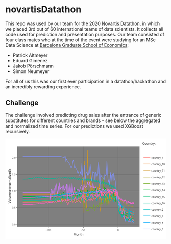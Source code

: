 # novartisDatathon

This repo was used by our team for the 2020 [Novartis Datathon](https://godatathon.com/), in which we placed 3rd out of 60 international teams of data scientists. It collects all code used for prediction and presentation purposes. Our team consisted of four class mates who at the time of the event were studying for an MSc Data Science at [Barcelona Graduate School of Economics](https://www.barcelonagse.eu/study/masters-programs/data-science-methodology):

- Patrick Altmeyer
- Eduard Gimenez
- Jakob Pörschmann
- Simon Neumeyer

For all of us this was our first ever participation in a datathon/hackathon and an incredibly rewarding experience. 

## Challenge

The challenge involved predicting drug sales after the entrance of generic substitutes for different countries and brands - see below the aggregated and normalized time series. For our predictions we used XGBoost recursively. 

![Drug sales](www/ts.png)


